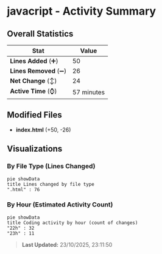 # javacript - Activity Summary 

## Overall Statistics

| Stat                   | Value                                                             |
| ---------------------- | ----------------------------------------------------------------- |
| **Lines Added** (➕)   | 50                                          |
| **Lines Removed** (➖) | 26                                        |
| **Net Change** (↕)    | 24                |
| **Active Time** (⌚)   | 57 minutes |


## Modified Files
- **index.html** (+50, -26)

## Visualizations

### By File Type (Lines Changed)

```mermaid
pie showData
title Lines changed by file type
".html" : 76
```

### By Hour (Estimated Activity Count)

```mermaid
pie showData
title Coding activity by hour (count of changes)
"22h" : 32
"23h" : 11
```


> **Last Updated:** 23/10/2025, 23:11:50